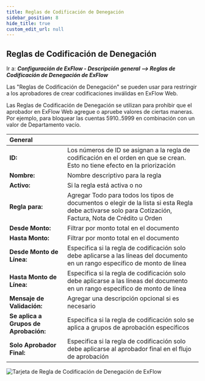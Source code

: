 ```yaml
---
title: Reglas de Codificación de Denegación
sidebar_position: 8
hide_title: true
custom_edit_url: null
---
```

## Reglas de Codificación de Denegación

Ir a: ***Configuración de ExFlow - Descripción general --> Reglas de Codificación de Denegación de ExFlow***

Las "Reglas de Codificación de Denegación" se pueden usar para restringir a los aprobadores de crear codificaciones inválidas en ExFlow Web.

Las Reglas de Codificación de Denegación se utilizan para prohibir que el aprobador en ExFlow Web agregue o apruebe valores de ciertas maneras. Por ejemplo, para bloquear las cuentas 5910..5999 en combinación con un valor de Departamento vacío.

| General      |	|
|:-|:-|
|**ID:**                            | Los números de ID se asignan a la regla de codificación en el orden en que se crean. Esto no tiene efecto en la priorización
| **Nombre:**                         | Nombre descriptivo para la regla
| **Activo:**                       | Si la regla está activa o no
| **Regla para:**                     | Agregar Todo para todos los tipos de documentos o elegir de la lista si esta Regla debe activarse solo para Cotización, Factura, Nota de Crédito u Orden
| **Desde Monto:**                  | Filtrar por monto total en el documento
| **Hasta Monto:**                    | Filtrar por monto total en el documento
| **Desde Monto de Línea:**             | Especifica si la regla de codificación solo debe aplicarse a las líneas del documento en un rango específico de monto de línea
| **Hasta Monto de Línea:**               | Especifica si la regla de codificación solo debe aplicarse a las líneas del documento en un rango específico de monto de línea
| **Mensaje de Validación:**           | Agregar una descripción opcional si es necesario
| **Se aplica a Grupos de Aprobación:**   | Especifica si la regla de codificación solo se aplica a grupos de aprobación específicos
| **Solo Aprobador Final:**          | Especifica si la regla de codificación solo debe aplicarse al aprobador final en el flujo de aprobación

![Tarjeta de Regla de Codificación de Denegación de ExFlow](@site/static/img/media/denying-coding-rule-001.png)